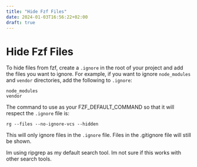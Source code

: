 ```yaml
---
title: "Hide Fzf Files"
date: 2024-01-03T16:56:22+02:00
draft: true
---
```


# Hide Fzf Files
To hide files from fzf, create a `.ignore` in the root of your project and add the files you want to ignore.
For example, if you want to ignore `node_modules` and `vendor` directories, add the following to `.ignore`:
```
node_modules
vendor
```

The command to use as your FZF_DEFAULT_COMMAND so that it will respect the `.ignore` file is:
```
rg --files --no-ignore-vcs --hidden
```

This will only ignore files in the `.ignore` file. Files in the .gitignore file will still be shown.

Im using ripgrep as my default search tool. Im not sure if this works with other search tools.
